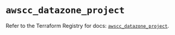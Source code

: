 # `awscc_datazone_project`

Refer to the Terraform Registry for docs: [`awscc_datazone_project`](https://registry.terraform.io/providers/hashicorp/awscc/0.70.0/docs/resources/datazone_project).
